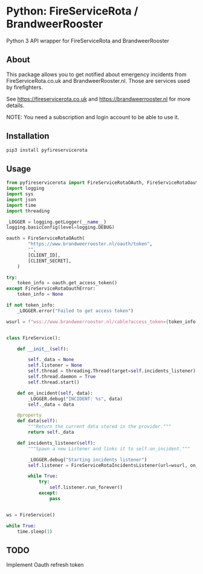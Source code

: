 # Python: FireServiceRota / BrandweerRooster

Python 3 API wrapper for FireServiceRota and BrandweerRooster

## About

This package allows you to get notified about emergency incidents from FireServiceRota.co.uk and BrandweerRooster.nl.
Those are services used by firefighters.

See https://fireservicerota.co.uk and https://brandweerrooster.nl for more details.

NOTE: You need a subscription and login account to be able to use it.

## Installation

```bash
pip3 install pyfireservicerota
```

## Usage

```python
from pyfireservicerota import FireServiceRotaOAuth, FireServiceRotaOauthError, FireServiceRotaIncidentsListener
import logging
import sys
import json
import time
import threading

_LOGGER = logging.getLogger(__name__)
logging.basicConfig(level=logging.DEBUG)

oauth = FireServiceRotaOAuth(
        "https://www.brandweerrooster.nl/oauth/token",
        "",
        [CLIENT_ID],
        [CLIENT_SECRET],
    )

try:
    token_info = oauth.get_access_token()
except FireServiceRotaOauthError:
    token_info = None

if not token_info:
    _LOGGER.error("Failed to get access token")

wsurl = f"wss://www.brandweerrooster.nl/cable?access_token={token_info['access_token']}"


class FireService():

    def __init__(self):

        self._data = None
        self.listener = None
        self.thread = threading.Thread(target=self.incidents_listener)
        self.thread.daemon = True
        self.thread.start()

    def on_incident(self, data):
        _LOGGER.debug("INCIDENT: %s", data)
        self._data = data

    @property
    def data(self):
        """Return the current data stored in the provider."""
        return self._data

    def incidents_listener(self):
        """Spawn a new Listener and links it to self.on_incident."""

        _LOGGER.debug("Starting incidents listener")
        self.listener = FireServiceRotaIncidentsListener(url=wsurl, on_incident=self.on_incident)

        while True:
            try:
                self.listener.run_forever()
            except:
                pass


ws = FireService()

while True:
    time.sleep(1)
```

## TODO

Implement Oauth refresh token
